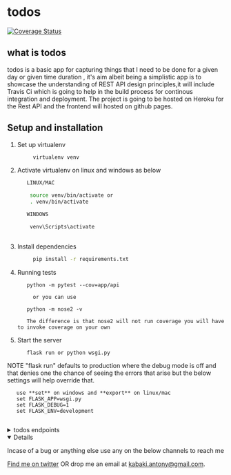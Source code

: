# todos

[![Coverage Status](https://coveralls.io/repos/github/KabakiAntony/todos/badge.svg?branch=develop)](https://coveralls.io/github/KabakiAntony/todos?branch=develop)

## what is todos
todos is a basic app for capturing things that I need to be done for a given day or given time duration , it's aim albeit being a simplistic app is to showcase the understanding of REST API design principles,it will include Travis Ci which is going to help in the build process for continous integration and deployment. The project is going to be hosted on Heroku for the Rest API and the frontend will hosted on github pages.


## Setup and installation

1. Set up virtualenv

   ```bash
        virtualenv venv
   ```

2. Activate virtualenv on linux and windows  as below

   ```bash
      LINUX/MAC

       source venv/bin/activate or 
       . venv/bin/activate

      WINDOWS

       venv\Scripts\activate
      
   ```

3. Install dependencies

   ```bash
        pip install -r requirements.txt
   ```


4. Running tests

   ```
      python -m pytest --cov=app/api 

        or you can use
      
      python -m nose2 -v 

      The difference is that nose2 will not run coverage you will have to invoke coverage on your own

   ```

5. Start the server

   ```
      flask run or python wsgi.py 
   ```
 NOTE "flask run" defaults to production where the debug mode is off 
        and that denies one the chance of seeing the errors that arise
        but the below settings will help override that.
   ```
      use **set** on windows and **export** on linux/mac
      set FLASK_APP=wsgi.py
      set FLASK_DEBUG=1
      set FLASK_ENV=development
       
   ``` 

<details>
<summary>todos endpoints</summary>

    Keep and eye here for the various endpoints you can use with this  backend.

</details>

<details open>

Incase of a bug or anything else use any on the below channels to reach me

[Find me on twitter](https://twitter.com/kabakikiarie) OR  drop me an email at kabaki.antony@gmail.com.
